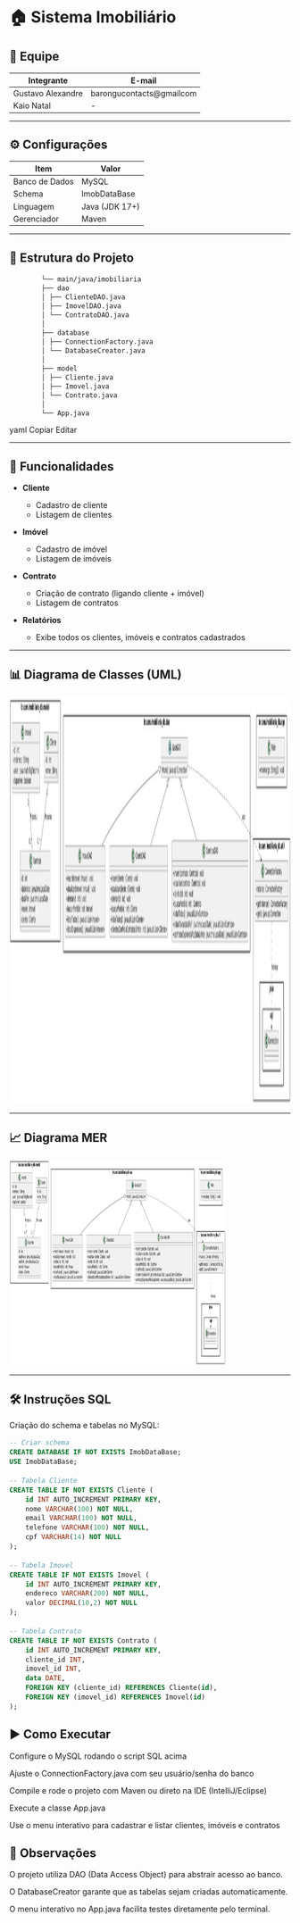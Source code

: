 # 🏠 Sistema Imobiliário

## 👥 Equipe
| Integrante | E-mail |
|------------|--------|
| Gustavo Alexandre  | barongucontacts@gmailcom|
| Kaio Natal   |- |

---

## ⚙️ Configurações
| Item            | Valor              |
|-----------------|--------------------|
| Banco de Dados  | MySQL              |
| Schema          | ImobDataBase       |
| Linguagem       | Java (JDK 17+)     |
| Gerenciador     | Maven              |

---

## 📂 Estrutura do Projeto

            └── main/java/imobiliaria
            ├── dao
            │ ├── ClienteDAO.java
            │ ├── ImovelDAO.java
            │ └── ContratoDAO.java
            │
            ├── database
            │ ├── ConnectionFactory.java
            │ └── DatabaseCreator.java
            │
            ├── model
            │ ├── Cliente.java
            │ ├── Imovel.java
            │ └── Contrato.java
            │
            └── App.java

yaml
Copiar
Editar

---

## 📖 Funcionalidades
- **Cliente**
  - Cadastro de cliente
  - Listagem de clientes

- **Imóvel**
  - Cadastro de imóvel
  - Listagem de imóveis

- **Contrato**
  - Criação de contrato (ligando cliente + imóvel)
  - Listagem de contratos

- **Relatórios**
  - Exibe todos os clientes, imóveis e contratos cadastrados

---

## 📊 Diagrama de Classes (UML)

<img width="1090" height="730" alt="UML-Imob" src="https://github.com/GustaBaron/imobiliaria_db/blob/master/Diagrama%20UML.jpg" />


---

## 📈 Diagrama MER

<img width="387" height="369" alt="MER-Imob1" src="https://github.com/GustaBaron/imobiliaria_db/blob/master/Diagrama%20UML.jpg" />

---

## 🛠️ Instruções SQL

Criação do schema e tabelas no MySQL:

```sql
-- Criar schema
CREATE DATABASE IF NOT EXISTS ImobDataBase;
USE ImobDataBase;

-- Tabela Cliente
CREATE TABLE IF NOT EXISTS Cliente (
    id INT AUTO_INCREMENT PRIMARY KEY,
    nome VARCHAR(100) NOT NULL,
    email VARCHAR(100) NOT NULL,
    telefone VARCHAR(100) NOT NULL,
    cpf VARCHAR(14) NOT NULL
);

-- Tabela Imovel
CREATE TABLE IF NOT EXISTS Imovel (
    id INT AUTO_INCREMENT PRIMARY KEY,
    endereco VARCHAR(200) NOT NULL,
    valor DECIMAL(10,2) NOT NULL
);

-- Tabela Contrato
CREATE TABLE IF NOT EXISTS Contrato (
    id INT AUTO_INCREMENT PRIMARY KEY,
    cliente_id INT,
    imovel_id INT,
    data DATE,
    FOREIGN KEY (cliente_id) REFERENCES Cliente(id),
    FOREIGN KEY (imovel_id) REFERENCES Imovel(id)
);
```
## ▶️ Como Executar
Configure o MySQL rodando o script SQL acima

Ajuste o ConnectionFactory.java com seu usuário/senha do banco

Compile e rode o projeto com Maven ou direto na IDE (IntelliJ/Eclipse)

Execute a classe App.java

Use o menu interativo para cadastrar e listar clientes, imóveis e contratos

## 📌 Observações
O projeto utiliza DAO (Data Access Object) para abstrair acesso ao banco.

O DatabaseCreator garante que as tabelas sejam criadas automaticamente.

O menu interativo no App.java facilita testes diretamente pelo terminal.
